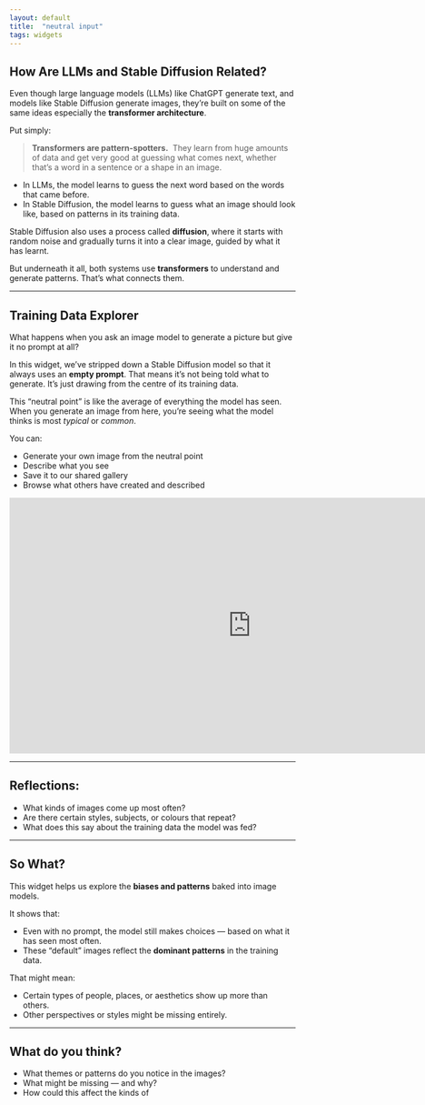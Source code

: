 ```yaml
---
layout: default
title:  "neutral input"
tags: widgets
---
```


## How Are LLMs and Stable Diffusion Related?

Even though large language models (LLMs) like ChatGPT generate text, and models like Stable Diffusion generate images, they’re built on some of the same ideas especially the **transformer architecture**.

Put simply:

> **Transformers are pattern-spotters.**  
> They learn from huge amounts of data and get very good at guessing what comes next, whether that’s a word in a sentence or a shape in an image.

- In LLMs, the model learns to guess the next word based on the words that came before.
- In Stable Diffusion, the model learns to guess what an image should look like, based on patterns in its training data.

Stable Diffusion also uses a process called **diffusion**, where it starts with random noise and gradually turns it into a clear image, guided by what it has learnt.

But underneath it all, both systems use **transformers** to understand and generate patterns. That’s what connects them.

---

## Training Data Explorer

What happens when you ask an image model to generate a picture but give it no prompt at all?

In this widget, we’ve stripped down a Stable Diffusion model so that it always uses an **empty prompt**. That means it’s not being told what to generate. It’s just drawing from the centre of its training data.

This “neutral point” is like the average of everything the model has seen. When you generate an image from here, you’re seeing what the model thinks is most *typical* or *common*.

You can:
- Generate your own image from the neutral point
- Describe what you see
- Save it to our shared gallery
- Browse what others have created and described

<iframe
	src="https://willsh1997-neutral-sd-dev.hf.space"
	frameborder="0"
	width="850"
	height="450"
></iframe>

---

## Reflections:
- What kinds of images come up most often?
- Are there certain styles, subjects, or colours that repeat?
- What does this say about the training data the model was fed?

---

## So What?

This widget helps us explore the **biases and patterns** baked into image models.

It shows that:
- Even with no prompt, the model still makes choices — based on what it has seen most often.
- These “default” images reflect the **dominant patterns** in the training data.

That might mean:
- Certain types of people, places, or aesthetics show up more than others.
- Other perspectives or styles might be missing entirely.

---

## What do you think?
- What themes or patterns do you notice in the images?
- What might be missing — and why?
- How could this affect the kinds of 


